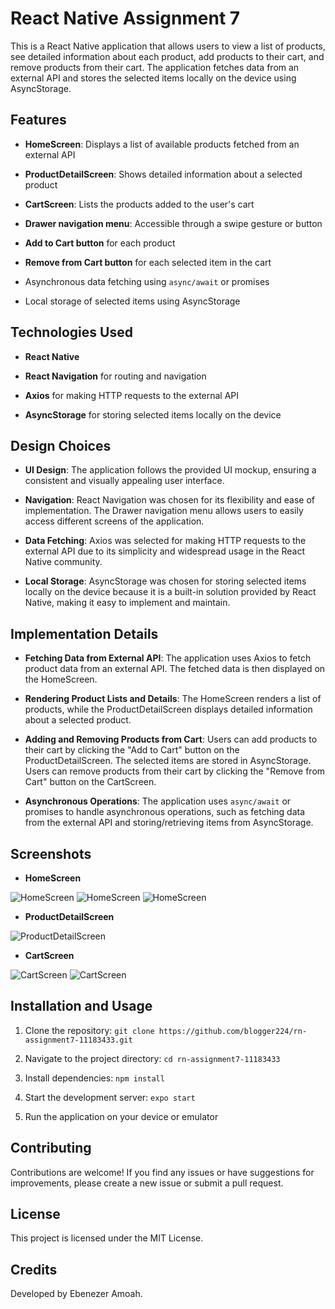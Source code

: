 # React Native Assignment 7

This is a React Native application that allows users to view a list of products, see detailed information about each product, add products to their cart, and remove products from their cart. The application fetches data from an external API and stores the selected items locally on the device using AsyncStorage.

## Features

- **HomeScreen**: Displays a list of available products fetched from an external API

- **ProductDetailScreen**: Shows detailed information about a selected product

- **CartScreen**: Lists the products added to the user's cart

- **Drawer navigation menu**: Accessible through a swipe gesture or button

- **Add to Cart button** for each product

- **Remove from Cart button** for each selected item in the cart

- Asynchronous data fetching using `async/await` or promises

- Local storage of selected items using AsyncStorage

## Technologies Used

- **React Native**

- **React Navigation** for routing and navigation

- **Axios** for making HTTP requests to the external API

- **AsyncStorage** for storing selected items locally on the device

## Design Choices

- **UI Design**: The application follows the provided UI mockup, ensuring a consistent and visually appealing user interface.

- **Navigation**: React Navigation was chosen for its flexibility and ease of implementation. The Drawer navigation menu allows users to easily access different screens of the application.

- **Data Fetching**: Axios was selected for making HTTP requests to the external API due to its simplicity and widespread usage in the React Native community.

- **Local Storage**: AsyncStorage was chosen for storing selected items locally on the device because it is a built-in solution provided by React Native, making it easy to implement and maintain.

## Implementation Details

- **Fetching Data from External API**: The application uses Axios to fetch product data from an external API. The fetched data is then displayed on the HomeScreen.

- **Rendering Product Lists and Details**: The HomeScreen renders a list of products, while the ProductDetailScreen displays detailed information about a selected product.

- **Adding and Removing Products from Cart**: Users can add products to their cart by clicking the "Add to Cart" button on the ProductDetailScreen. The selected items are stored in AsyncStorage. Users can remove products from their cart by clicking the "Remove from Cart" button on the CartScreen.

- **Asynchronous Operations**: The application uses `async/await` or promises to handle asynchronous operations, such as fetching data from the external API and storing/retrieving items from AsyncStorage.

## Screenshots

- **HomeScreen**

![HomeScreen](/assets/screen1.png) ![HomeScreen](/assets/screen5.png) ![HomeScreen](/assets/screen2.png)

- **ProductDetailScreen**

![ProductDetailScreen](/assets/screen4.png)

- **CartScreen**

![CartScreen](/assets/screen3.png) ![CartScreen](/assets/screen6.png)

## Installation and Usage

1. Clone the repository: `git clone https://github.com/blogger224/rn-assignment7-11183433.git`

2. Navigate to the project directory: `cd rn-assignment7-11183433`

3. Install dependencies: `npm install`

4. Start the development server: `expo start`

5. Run the application on your device or emulator

## Contributing

Contributions are welcome! If you find any issues or have suggestions for improvements, please create a new issue or submit a pull request.

## License

This project is licensed under the MIT License.

## Credits

Developed by Ebenezer Amoah.
